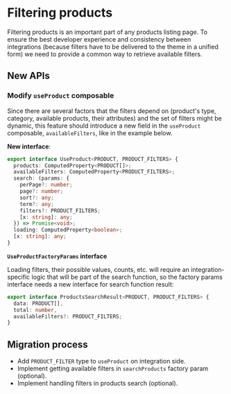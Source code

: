 # Filtering products

Filtering products is an important part of any products listing page. To ensure the best developer experience and consistency between integrations (because filters have to be delivered to the theme in a unified form) we need to provide a common way to retrieve available filters.

## New APIs

### Modify `useProduct` composable

Since there are several factors that the filters depend on (product's type, category, available products, their attributes) and the set of filters might be dynamic, this feature should introduce a new field in the `useProduct` composable, `availableFilters`, like in the example below.

**New interface**:

```ts
export interface UseProduct<PRODUCT, PRODUCT_FILTERS> {
  products: ComputedProperty<PRODUCT[]>;
  availableFilters: ComputedProperty<PRODUCT_FILTERS>;
  search: (params: {
    perPage?: number;
    page?: number;
    sort?: any;
    term?: any;
    filters?: PRODUCT_FILTERS;
    [x: string]: any;
  }) => Promise<void>;
  loading: ComputedProperty<boolean>;
  [x: string]: any;
}
```

**`UseProductFactoryParams` interface**

Loading filters, their possible values, counts, etc. will require an integration-specific logic that will be part of the search function, so the factory params interface needs a new interface for search function result:

```ts
export interface ProductsSearchResult<PRODUCT, PRODUCT_FILTERS> {
  data: PRODUCT[],
  total: number,
  availableFilters?: PRODUCT_FILTERS;
}
```

## Migration process

- Add `PRODUCT_FILTER` type to `useProduct` on integration side.
- Implement getting available filters in `searchProducts` factory param (optional).
- Implement handling filters in products search (optional).
